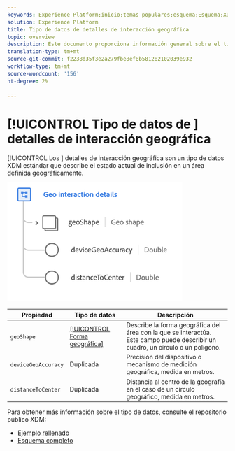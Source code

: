 ```yaml
---
keywords: Experience Platform;inicio;temas populares;esquema;Esquema;XDM;campos;esquemas;Esquemas;señalización;detalles de interacción;tipo de datos;tipo de datos;tipo de datos;
solution: Experience Platform
title: Tipo de datos de detalles de interacción geográfica
topic: overview
description: Este documento proporciona información general sobre el tipo de datos XDM Detalles de interacción geográfica.
translation-type: tm+mt
source-git-commit: f2238d35f3e2a279fbe8ef8b581282102039e932
workflow-type: tm+mt
source-wordcount: '156'
ht-degree: 2%

---
```



# [!UICONTROL Tipo de datos de ] detalles de interacción geográfica

[!UICONTROL Los ] detalles de interacción geográfica son un tipo de datos XDM estándar que describe el estado actual de inclusión en un área definida geográficamente.

<img src="../images/data-types/geo-interaction-details.png" width="400" /><br />

| Propiedad | Tipo de datos | Descripción |
| --- | --- | --- |
| `geoShape` | [[!UICONTROL Forma geográfica]](./geo-shape.md) | Describe la forma geográfica del área con la que se interactúa. Este campo puede describir un cuadro, un círculo o un polígono. |
| `deviceGeoAccuracy` | Duplicada | Precisión del dispositivo o mecanismo de medición geográfica, medida en metros. |
| `distanceToCenter` | Duplicada | Distancia al centro de la geografía en el caso de un círculo geográfico, medida en metros. |

Para obtener más información sobre el tipo de datos, consulte el repositorio público XDM:

* [Ejemplo rellenado](https://github.com/adobe/xdm/blob/master/components/datatypes/geo-interaction-details.example.1.json)
* [Esquema completo](https://github.com/adobe/xdm/blob/master/components/datatypes/geo-interaction-details.schema.json)
